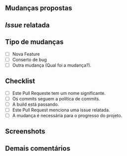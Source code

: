 ##  Mudanças propostas
<!--- Faça um breve resumo das mudanças feitas. -->

## _Issue_ relatada
<!--- Este projeto apenas aceita _pull requests_ relacionadas à _issues_ abertas. -->
<!--- Se está sugerindo uma nova _feature_, mudança ou corrigindo um bug, por favor discuta ou relate em uma _issue_. -->
<!--- Adicione o link para a _issue_ aqui: -->

## Tipo de mudanças
<!--- Que tipo de mudança o Pull Request traz para o projeto? -->

- [ ] Nova Feature
- [ ] Conserto de bug
- [ ] Outra mudança (Qual foi a mudança?).

## Checklist
<!---Se você está confuso sobre qualquer tópico, pergunte-nos. Nós podemos ajudar você! -->

- [ ] Este Pull Requeste tem um nome significante.
- [ ] Os commits seguem a política de commits.
- [ ] A build está passando.
- [ ] Este Pull Request menciona uma issue relatada.
- [ ] A mudança é necessária para o progresso do projeto.

## Screenshots
<!--- Se necessário, use capturas de tela para nos mostrar suas alterações no frontend. -->

## Demais comentários
<!--- Se você tem algo mais para nos dizer (perguntas, explicações, etc) escreva-os aqui.-->
